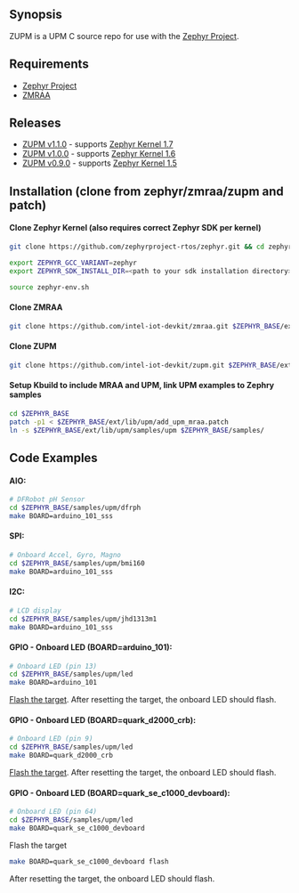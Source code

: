 ## Synopsis

ZUPM is a UPM C source repo for use with the [Zephyr Project](http://zephyrproject.org).

## Requirements

- [Zephyr Project](https://gerrit.zephyrproject.org)
- [ZMRAA](https://github.com/intel-iot-devkit/zmraa)

## Releases

- [ZUPM v1.1.0](https://github.com/intel-iot-devkit/zupm/tree/v1.1.0) - supports [Zephyr Kernel 1.7](https://github.com/zephyrproject-rtos/zephyr/tree/zephyr-v1.7.0)
- [ZUPM v1.0.0](https://github.com/intel-iot-devkit/zupm/tree/v1.0.0) - supports [Zephyr Kernel 1.6](https://github.com/zephyrproject-rtos/zephyr/tree/zephyr-v1.6.0)
- [ZUPM v0.9.0](https://github.com/intel-iot-devkit/zupm/tree/v0.9.0) - supports [Zephyr Kernel 1.5](https://github.com/zephyrproject-rtos/zephyr/tree/zephyr-v1.5.0)

## Installation (clone from zephyr/zmraa/zupm and patch)

#### Clone Zephyr Kernel (also requires correct Zephyr SDK per kernel)
```sh
git clone https://github.com/zephyrproject-rtos/zephyr.git && cd zephyr && git checkout tags/v1.7.0

export ZEPHYR_GCC_VARIANT=zephyr
export ZEPHYR_SDK_INSTALL_DIR=<path to your sdk installation directory>

source zephyr-env.sh
```

#### Clone ZMRAA
```sh
git clone https://github.com/intel-iot-devkit/zmraa.git $ZEPHYR_BASE/ext/lib/mraa
```

#### Clone ZUPM
```sh
git clone https://github.com/intel-iot-devkit/zupm.git $ZEPHYR_BASE/ext/lib/upm
```

#### Setup Kbuild to include MRAA and UPM, link UPM examples to Zephry samples
```sh
cd $ZEPHYR_BASE
patch -p1 < $ZEPHYR_BASE/ext/lib/upm/add_upm_mraa.patch
ln -s $ZEPHYR_BASE/ext/lib/upm/samples/upm $ZEPHYR_BASE/samples/
```

## Code Examples

#### AIO:
```sh
# DFRobot pH Sensor
cd $ZEPHYR_BASE/samples/upm/dfrph
make BOARD=arduino_101_sss
```

#### SPI:
```sh
# Onboard Accel, Gyro, Magno
cd $ZEPHYR_BASE/samples/upm/bmi160
make BOARD=arduino_101_sss
```

#### I2C:
```sh
# LCD display
cd $ZEPHYR_BASE/samples/upm/jhd1313m1
make BOARD=arduino_101_sss
```

#### GPIO - Onboard LED (BOARD=arduino_101):
```sh
# Onboard LED (pin 13)
cd $ZEPHYR_BASE/samples/upm/led
make BOARD=arduino_101
```
[Flash the target](https://www.zephyrproject.org/doc/boards/x86/arduino_101/doc/board.html#flashing).  After resetting the target, the onboard LED should flash.

#### GPIO - Onboard LED (BOARD=quark_d2000_crb):
```sh
# Onboard LED (pin 9)
cd $ZEPHYR_BASE/samples/upm/led
make BOARD=quark_d2000_crb
```
[Flash the target](https://www.zephyrproject.org/doc/boards/x86/quark_d2000_crb/doc/quark_d2000_crb.html#flashing).  After resetting the target, the onboard LED should flash.

#### GPIO - Onboard LED (BOARD=quark_se_c1000_devboard):
```sh
# Onboard LED (pin 64)
cd $ZEPHYR_BASE/samples/upm/led
make BOARD=quark_se_c1000_devboard
```
Flash the target
```sh
make BOARD=quark_se_c1000_devboard flash
```
After resetting the target, the onboard LED should flash.

